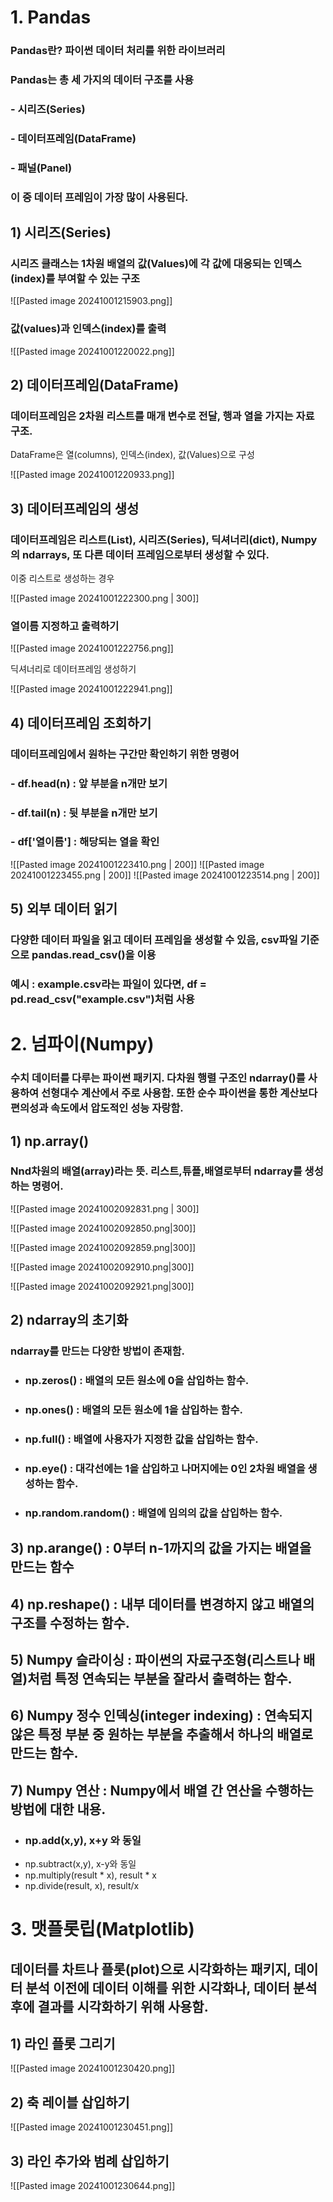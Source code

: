 # 1. Pandas
### Pandas란? 파이썬 데이터 처리를 위한 라이브러리
### Pandas는 총 세 가지의 데이터 구조를 사용
### - 시리즈(Series)
### - 데이터프레임(DataFrame)
### - 패널(Panel)
### 이 중 데이터 프레임이 가장 많이 사용된다.

## 1) 시리즈(Series)
### 시리즈 클래스는 1차원 배열의 값(Values)에 각 값에 대응되는 인덱스(index)를 부여할 수 있는 구조

![[Pasted image 20241001215903.png]]
### 값(values)과 인덱스(index)를 출력

![[Pasted image 20241001220022.png]]

## 2) 데이터프레임(DataFrame)
### 데이터프레임은 2차원 리스트를 매개 변수로 전달, 행과 열을 가지는 자료 구조. 
DataFrame은 열(columns), 인덱스(index), 값(Values)으로 구성

![[Pasted image 20241001220933.png]]

## 3) 데이터프레임의 생성
### 데이터프레임은 리스트(List), 시리즈(Series), 딕셔너리(dict), Numpy의 ndarrays, 또 다른 데이터 프레임으로부터 생성할 수 있다.

이중 리스트로 생성하는 경우

![[Pasted image 20241001222300.png | 300]]

### 열이름 지정하고 출력하기

![[Pasted image 20241001222756.png]]

딕셔너리로 데이터프레임 생성하기

![[Pasted image 20241001222941.png]]

## 4) 데이터프레임 조회하기
### 데이터프레임에서 원하는 구간만 확인하기 위한 명령어
### - df.head(n) : 앞 부분을 n개만 보기
### - df.tail(n) : 뒷 부분을 n개만 보기
### - df['열이름'] : 해당되는 열을 확인

![[Pasted image 20241001223410.png | 200]]
![[Pasted image 20241001223455.png | 200]]
![[Pasted image 20241001223514.png | 200]]

## 5) 외부 데이터 읽기
### 다양한 데이터 파일을 읽고 데이터 프레임을 생성할 수 있음, csv파일 기준으로 pandas.read_csv()을 이용
### 예시 : example.csv라는 파일이 있다면, df = pd.read_csv("example.csv")처럼 사용

# 2. 넘파이(Numpy)
### 수치 데이터를 다루는 파이썬 패키지. 다차원 행렬 구조인 ndarray()를 사용하여 선형대수 계산에서 주로 사용함. 또한 순수 파이썬을 통한 계산보다 편의성과 속도에서 압도적인 성능 자랑함.

## 1) np.array()
### Nnd차원의 배열(array)라는 뜻. 리스트,튜플,배열로부터 ndarray를 생성하는 명령어.


![[Pasted image 20241002092831.png | 300]]

![[Pasted image 20241002092850.png|300]]

![[Pasted image 20241002092859.png|300]]

![[Pasted image 20241002092910.png|300]]

![[Pasted image 20241002092921.png|300]]
 
## 2) ndarray의 초기화
### ndarray를 만드는 다양한 방법이 존재함.
- ### np.zeros() : 배열의 모든 원소에 0을 삽입하는 함수.
- ### np.ones() : 배열의 모든 원소에 1을 삽입하는 함수.
- ### np.full() : 배열에 사용자가 지정한 값을 삽입하는 함수.
- ### np.eye() : 대각선에는 1을 삽입하고 나머지에는 0인 2차원 배열을 생성하는 함수.
- ### np.random.random() : 배열에 임의의 값을 삽입하는 함수.

## 3) np.arange() : 0부터 **n-1**까지의 값을 가지는 배열을 만드는 함수

## 4) np.reshape() : 내부 데이터를 변경하지 않고 배열의 구조를 수정하는 함수.

## 5) Numpy 슬라이싱 : 파이썬의 자료구조형(리스트나 배열)처럼 특정 연속되는 부분을 잘라서 출력하는 함수.

## 6) Numpy 정수 인덱싱(integer indexing) : 연속되지 않은 특정 부분 중 원하는 부분을 추출해서 하나의 배열로 만드는 함수.

## 7) Numpy 연산 : Numpy에서 배열 간 연산을 수행하는 방법에 대한 내용.
- ### np.add(x,y), x+y 와 동일
- np.subtract(x,y), x-y와 동일
- np.multiply(result * x), result * x
- np.divide(result, x), result/x

# 3. 맷플롯립(Matplotlib)
## 데이터를 차트나 플롯(plot)으로 시각화하는 패키지, 데이터 분석 이전에 데이터 이해를 위한 시각화나, 데이터 분석 후에 결과를 시각화하기 위해 사용함.

## 1) 라인 플롯 그리기

![[Pasted image 20241001230420.png]]

## 2) 축 레이블 삽입하기

![[Pasted image 20241001230451.png]]

## 3) 라인 추가와 범례 삽입하기

![[Pasted image 20241001230644.png]]